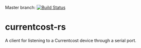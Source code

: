 Master branch: [![Build Status](https://travis-ci.org/tolien/currentcost-rs.svg?branch=master)](https://travis-ci.org/tolien/currentcost-rs)

# currentcost-rs

A client for listening to a Currentcost device through a serial port.
